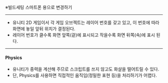 ※빌드세팅 스마트폰 용으로 변경하기

------

- 유니티 2D 게임이서 각 게임 오브젝트는 레이어 번호를 갖고 있고, 이 번호에 따라 화면에 놓일 앞뒤 위치가 결정된다.
- 레이어 번호가 클수록 화면 앞쪽(겉)에 표시되고 작을수록 화면 뒤쪽(속)에 표시 된다.

------

#### Physics

- 유니티가 중력을 계산해 주므로 스크립트를 쓰지 않고도 화살을 떨어트릴 수 있다.
- 단, Physics를 사용하면 직접적인 움직임(정밀한 표현 등)을 처리하기가 어렵다.